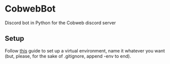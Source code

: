 # CobwebBot
Discord bot in Python for the Cobweb discord server

## Setup
Follow [this](https://discordpy.readthedocs.io/en/master/intro.html#virtual-environments) guide to set up a virtual environment, name it whatever you want (but, please, for the sake of .gitignore, append -env to end).
